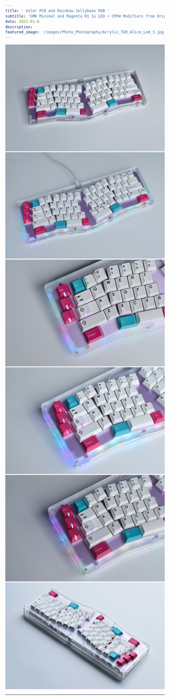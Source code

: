 ```yaml
---
title: ' Valor PCB and Rainbow Jellybean RGB '
subtitle: 'GMK Minimal and Magenta R1 1u LED + CMYW Modifiers from OriginativeCo.'
date: 2022-01-8
description: 
featured_image: '/images/Photo_Photography/Acrylic_TGR_Alice_Led_3.jpg'
---
```


<div class="gallery" data-columns="2">
    <img src="/images/Photo_Photography/Acrylic_TGR_Alice_Led_5.jpg">
    <img src="/images/Photo_Photography/Acrylic_TGR_Alice_Led.jpg">
</div>

<div class="gallery" data-columns="3">
    <img src="/images/Photo_Photography/Acrylic_TGR_Alice_Led_3.jpg">
    <img src="/images/Photo_Photography/Acrylic_TGR_Alice_Led_2.jpg">
    <img src="/images/Photo_Photography/Acrylic_TGR_Alice_Led_4.jpg">
</div>

<div class="gallery" data-columns="1">
    <img src="/images/Photo_Photography/Acrylic_TGR_Alice_Led_6.jpg">
</div>

---